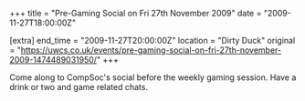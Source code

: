 +++
title = "Pre-Gaming Social on Fri 27th November 2009"
date = "2009-11-27T18:00:00Z"

[extra]
end_time = "2009-11-27T20:00:00Z"
location = "Dirty Duck"
original = "https://uwcs.co.uk/events/pre-gaming-social-on-fri-27th-november-2009-1474489031950/"
+++

Come along to CompSoc's social before the weekly gaming session. Have a drink or two and game related chats.

